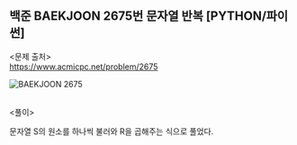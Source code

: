 ## 백준 BAEKJOON 2675번 문자열 반복 [PYTHON/파이썬]

<문제 출처><br>
https://www.acmicpc.net/problem/2675

![BAEKJOON 2675](https://blog.kakaocdn.net/dn/oW7rE/btrMIdLwv8N/w7v7OhlvvF30k0x1Fkrbyk/img.png)

<br>
<풀이><br>

문자열 S의 원소를 하나씩 불러와 R을 곱해주는 식으로 풀었다.
